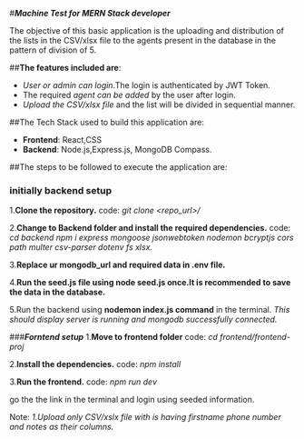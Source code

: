 #***Machine Test for MERN Stack developer***

The objective of this basic application is the uploading and distribution of the lists in the CSV/xlsx file to the agents present in the database in the pattern of division of 5.

##**The features included are**:
- *User or admin can login*.The login is authenticated by JWT Token.
- The required *agent can be added* by the user after login.
- *Upload the CSV/xlsx file* and the list will be divided in sequential manner.

##The Tech Stack used to build this application are:
- **Frontend**: React,CSS
- **Backend**: Node.js,Express.js, MongoDB Compass.

##The steps to be followed to execute the application are:

### initially backend setup
1.**Clone the repository.**
  code: *git clone <repo_url>/*

2.**Change to Backend folder and install the required dependencies.**
  code: *cd backend*
        *npm i express mongoose jsonwebtoken nodemon bcryptjs cors path multer csv-parser dotenv fs xlsx.*

3.**Replace ur mongodb_url and required data in .env file.**

4.**Run the seed.js file using node seed.js once.It is recommended to save the data in the database.**

5.Run the backend using **nodemon index.js command** in the terminal.
*This should display server is running and mongodb successfully connected.*

###***Forntend setup***
1.**Move to frontend folder**
  code: *cd frontend/frontend-proj*

2.**Install the dependencies.**
  code: *npm install*

3.**Run the frontend.**
  code: *npm run dev*

go the the link in the terminal and login using seeded information.

Note: *1.Upload only CSV/xslx file with is having firstname phone number and notes as their columns.*
  

  
  
  
        
  

  

